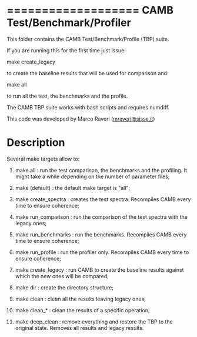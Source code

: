 ===================
CAMB Test/Benchmark/Profiler
===================

This folder contains the CAMB Test/Benchmark/Profile (TBP) suite.

If you are running this for the first time just issue:

make create_legacy

to create the baseline results that will be used for comparison and:

make all

to run all the test, the benchmarks and the profile.

The CAMB TBP suite works with bash scripts and requires numdiff.

This code was developed by Marco Raveri (mraveri@sissa.it)

Description
=============================

Several make targets allow to:

1) make all : run the test comparison, the benchmarks and the profiling. It might take a while depending on the number of parameter files;

2) make (default) : the default make target is "all";

3) make create_spectra : creates the test spectra. Recompiles CAMB every time to ensure coherence;

4) make run_comparison : run the comparison of the test spectra with the legacy ones;

5) make run_benchmarks : run the benchmarks. Recompiles CAMB every time to ensure coherence;

6) make run_profile : run the profiler only. Recompiles CAMB every time to ensure coherence;

7) make create_legacy : run CAMB to create the baseline results against which the new ones will be compared;

8) make dir : create the directory structure;

9) make clean : clean all the results leaving legacy ones;

10) make clean_* : clean the results of a specific operation;

11) make deep_clean : remove everything and restore the TBP to the original state. Removes all results and legacy results.
